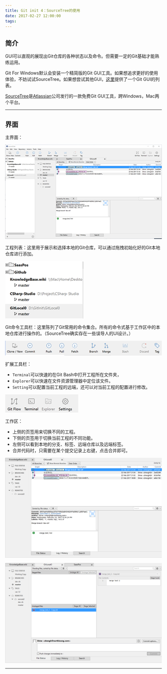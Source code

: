 ```yaml
---
title: Git init 4：SourceTree的使用
date: 2017-02-27 12:00:00
tags:
---
```


## 简介

GUI可以直观的展现出Git仓库的各种状态以及命令。但需要一定的Git基础才能熟练运用。

Git For Windows默认会安装一个精简版的Git GUI工具。如果想追求更好的使用体验，不妨试试SourceTree。如果想尝试其他GUI，[这里](https://git-scm.com/downloads/guis)提供了一个Git GUI的列表。

[SourceTree](https://www.sourcetreeapp.com/)是[Atlassian](https://www.atlassian.com/)公司发行的一款免费Git GUI工具，跨Windows，Mac两个平台。

------

## 界面

主界面：

![主界面](git-init-4/home.png)

工程列表：这里用于展示和选择本地的Git仓库，可以通过拖拽初始化好的Git本地仓库进行添加。

![工程目录](git-init-4/project_menu.png)

Git命令工具栏：这里陈列了Git常用的命令集合。所有的命令式基于工作区中的本地仓库进行操作的。（SourceTree确实存在一些误导人的UI设计。）

![Git命令工具栏](git-init-4/command.png)

扩展工具栏：
* `Terminal`可以快速的在Git Bash中打开工程所在文件夹，
* `Explorer`可以快速在文件资源管理器中定位该文件。
* `Setting`可以配置当前工程的远端，还可以对当前工程的配置进行修改。

![扩展工具栏](git-init-4/extend.png)

工作区：
* 上侧的页签用来切换不同的工程。
* 下侧的页签用于切换当前工程的不同功能。
* 左侧可以看到本地的分支、标签、远端仓库以及远端标签。
* 合并代码时，只需要在某个提交记录上右键，点击合并即可。

![日志界面](git-init-4/status_history.png)

![提交界面](git-init-4/status_commit.png)

------

